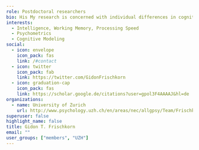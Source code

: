 ```yaml
---
role: Postdoctoral researchers
bio: His My research is concerned with individual differences in cognitive abilities and the related cognitive processes such as working memory or attention.  
interests:
  - Intelligence, Working Memory, Processing Speed
  - Psychometrics
  - Cognitive Modeling
social:
  - icon: envelope
    icon_pack: fas
    link: /#contact
  - icon: twitter
    icon_pack: fab
    link: https://twitter.com/GidonFrischkorn
  - icon: graduation-cap
    icon_pack: fas
    link: https://scholar.google.de/citations?user=gpol3F4AAAAJ&hl=de
organizations:
  - name: University of Zurich
    url: http://www.psychology.uzh.ch/en/areas/nec/allgpsy/Team/Frischkorn.html
superuser: false
highlight_name: false
title: Gidon T. Frischkorn
email: ""
user_groups: ["members", "UZH"]
---
```


